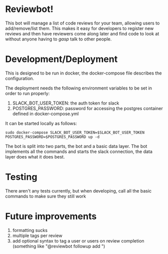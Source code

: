 # Reviewbot!

This bot will manage a list of code reviews for your team, allowing users to add/remove/list them.  This makes it easy for developers to register new reviews and then have reviewers come along later and find code to look at without anyone having to *gasp* talk to other people.

# Development/Deployment

This is designed to be run in docker, the docker-compose file describes the configuration.

The deployment needs the following environment variables to be set in order to run properly:
  1. SLACK_BOT_USER_TOKEN: the auth token for slack
  1. POSTGRES_PASSWORD: password for accessing the postgres container defined in docker-compose.yml

It can be started locally as follows:
```
sudo docker-compose SLACK_BOT_USER_TOKEN=$SLACK_BOT_USER_TOKEN POSTGRES_PASSWORD=$POSTGRES_PASSWORD up -d
```

The bot is split into two parts, the bot and a basic data layer.  The bot implements all the commands and starts the slack connection, the data layer does what it does best.

# Testing
There aren't any tests currently, but when developing, call all the basic commands to make sure they still work

# Future improvements

1. formatting sucks
1. multiple tags per review
1. add optional syntax to tag a user or users on review completion (something like "@reviewbot followup add <review ID> <user handle>")
